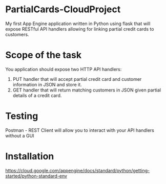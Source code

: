 # PartialCards-CloudProject
My first App Engine application written in Python using flask that will expose RESTful API handlers allowing for linking partial credit cards to customers.

# Scope of the task
You application should expose two HTTP API handlers:
1. PUT handler that will accept partial credit card and customer information in JSON and store it.
2. GET handler that will return matching customers in JSON given partial details of a credit card.

# Testing
Postman - REST Client will allow you to interact with your API handlers without a GUI

# Installation
https://cloud.google.com/appengine/docs/standard/python/getting-started/python-standard-env

